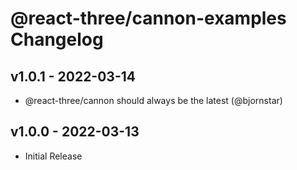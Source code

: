 # @react-three/cannon-examples Changelog

## v1.0.1 - 2022-03-14

- @react-three/cannon should always be the latest (@bjornstar)

## v1.0.0 - 2022-03-13

- Initial Release
